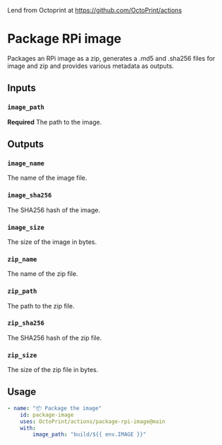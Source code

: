 Lend from Octoprint at https://github.com/OctoPrint/actions

# Package RPi image

Packages an RPi image as a zip, generates a .md5 and .sha256 files for image and zip and provides
various metadata as outputs.

## Inputs

### `image_path`

**Required** The path to the image.

## Outputs

### `image_name`

The name of the image file.

### `image_sha256`

The SHA256 hash of the image.

### `image_size`

The size of the image in bytes.

### `zip_name`

The name of the zip file.

### `zip_path`

The path to the zip file.

### `zip_sha256`

The SHA256 hash of the zip file.

### `zip_size`

The size of the zip file in bytes.

## Usage

```yaml
- name: "📦 Package the image"
    id: package-image
    uses: OctoPrint/actions/package-rpi-image@main
    with:
        image_path: "build/${{ env.IMAGE }}"
```
